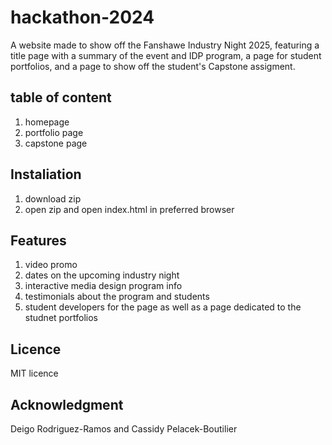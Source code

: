 # hackathon-2024

A website made to show off the Fanshawe Industry Night 2025, featuring a title page with a summary of the event and IDP program, a page for student portfolios, and a page to show off the student's Capstone assigment.

## table of content
1. homepage
2. portfolio page
3. capstone page

## Instaliation
1. download zip
2. open zip and open index.html in preferred browser

## Features 
1. video promo
2. dates on the upcoming industry night
3. interactive media design program info
4. testimonials about the program and students
5. student developers for the page as well as a page dedicated to the studnet portfolios

## Licence
MIT licence

## Acknowledgment
Deigo Rodriguez-Ramos and
Cassidy Pelacek-Boutilier
